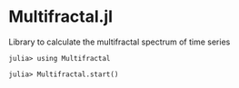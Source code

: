# Multifractal.jl
Library to calculate the multifractal spectrum of time series


  ```
  julia> using Multifractal

  julia> Multifractal.start()

  ```
